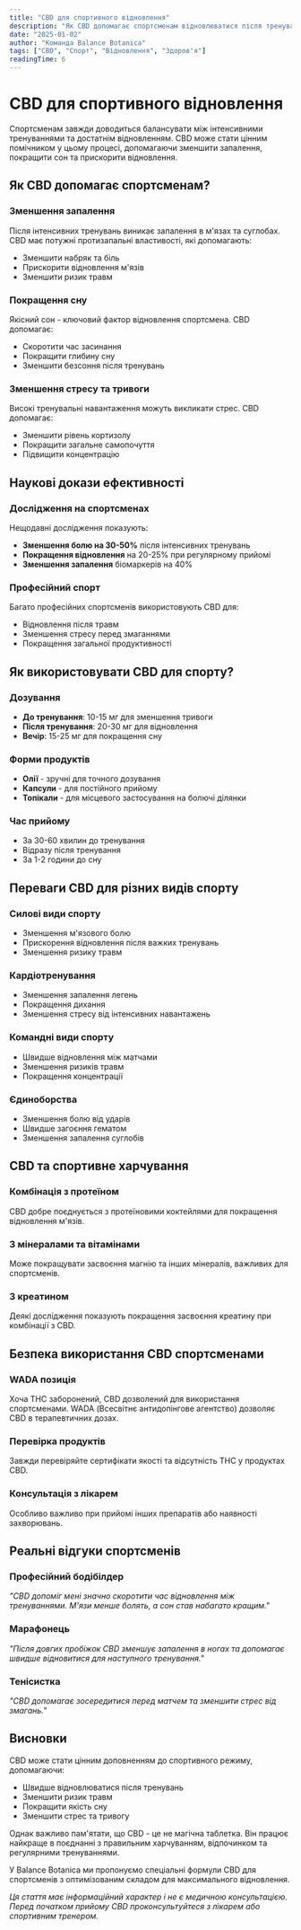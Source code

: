 ```yaml
---
title: "CBD для спортивного відновлення"
description: "Як CBD допомагає спортсменам відновлюватися після тренувань, зменшувати запалення та покращувати сон."
date: "2025-01-02"
author: "Команда Balance Botanica"
tags: ["CBD", "Спорт", "Відновлення", "Здоров'я"]
readingTime: 6
---
```


# CBD для спортивного відновлення

Спортсменам завжди доводиться балансувати між інтенсивними тренуваннями та достатнім відновленням. CBD може стати цінним помічником у цьому процесі, допомагаючи зменшити запалення, покращити сон та прискорити відновлення.

## Як CBD допомагає спортсменам?

### Зменшення запалення
Після інтенсивних тренувань виникає запалення в м'язах та суглобах. CBD має потужні протизапальні властивості, які допомагають:

- Зменшити набряк та біль
- Прискорити відновлення м'язів
- Зменшити ризик травм

### Покращення сну
Якісний сон - ключовий фактор відновлення спортсмена. CBD допомагає:

- Скоротити час засинання
- Покращити глибину сну
- Зменшити безсоння після тренувань

### Зменшення стресу та тривоги
Високі тренувальні навантаження можуть викликати стрес. CBD допомагає:

- Зменшити рівень кортизолу
- Покращити загальне самопочуття
- Підвищити концентрацію

## Наукові докази ефективності

### Дослідження на спортсменах
Нещодавні дослідження показують:

- **Зменшення болю на 30-50%** після інтенсивних тренувань
- **Покращення відновлення** на 20-25% при регулярному прийомі
- **Зменшення запалення** біомаркерів на 40%

### Професійний спорт
Багато професійних спортсменів використовують CBD для:
- Відновлення після травм
- Зменшення стресу перед змаганнями
- Покращення загальної продуктивності

## Як використовувати CBD для спорту?

### Дозування
- **До тренування**: 10-15 мг для зменшення тривоги
- **Після тренування**: 20-30 мг для відновлення
- **Вечір**: 15-25 мг для покращення сну

### Форми продуктів
- **Олії** - зручні для точного дозування
- **Капсули** - для постійного прийому
- **Топікали** - для місцевого застосування на болючі ділянки

### Час прийому
- За 30-60 хвилин до тренування
- Відразу після тренування
- За 1-2 години до сну

## Переваги CBD для різних видів спорту

### Силові види спорту
- Зменшення м'язового болю
- Прискорення відновлення після важких тренувань
- Зменшення ризику травм

### Кардіотренування
- Зменшення запалення легень
- Покращення дихання
- Зменшення стресу від інтенсивних навантажень

### Командні види спорту
- Швидше відновлення між матчами
- Зменшення ризиків травм
- Покращення концентрації

### Єдиноборства
- Зменшення болю від ударів
- Швидше загоєння гематом
- Зменшення запалення суглобів

## CBD та спортивне харчування

### Комбінація з протеїном
CBD добре поєднується з протеїновими коктейлями для покращення відновлення м'язів.

### З мінералами та вітамінами
Може покращувати засвоєння магнію та інших мінералів, важливих для спортсменів.

### З креатином
Деякі дослідження показують покращення засвоєння креатину при комбінації з CBD.

## Безпека використання CBD спортсменами

### WADA позиція
Хоча THC заборонений, CBD дозволений для використання спортсменами. WADA (Всесвітнє антидопінгове агентство) дозволяє CBD в терапевтичних дозах.

### Перевірка продуктів
Завжди перевіряйте сертифікати якості та відсутність THC у продуктах CBD.

### Консультація з лікарем
Особливо важливо при прийомі інших препаратів або наявності захворювань.

## Реальні відгуки спортсменів

### Професійний бодібілдер
*"CBD допоміг мені значно скоротити час відновлення між тренуваннями. М'язи менше болять, а сон став набагато кращим."*

### Марафонець
*"Після довгих пробіжок CBD зменшує запалення в ногах та допомагає швидше відновитися для наступного тренування."*

### Тенісистка
*"CBD допомагає зосередитися перед матчем та зменшити стрес від змагань."*

## Висновки

CBD може стати цінним доповненням до спортивного режиму, допомагаючи:
- Швидше відновлюватися після тренувань
- Зменшити ризик травм
- Покращити якість сну
- Зменшити стрес та тривогу

Однак важливо пам'ятати, що CBD - це не магічна таблетка. Він працює найкраще в поєднанні з правильним харчуванням, відпочинком та регулярними тренуваннями.

У Balance Botanica ми пропонуємо спеціальні формули CBD для спортсменів з оптимізованим складом для максимального відновлення.

*Ця стаття має інформаційний характер і не є медичною консультацією. Перед початком прийому CBD проконсультуйтеся з лікарем або спортивним тренером.*
